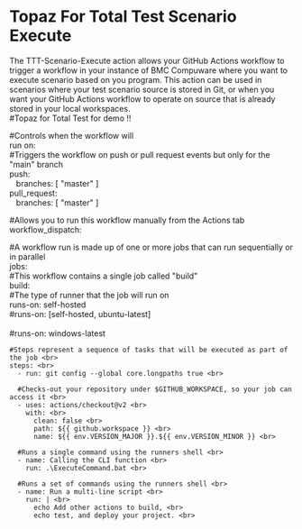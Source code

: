 # Topaz For Total Test Scenario Execute
The TTT-Scenario-Execute action allows your GitHub Actions workflow to trigger a workflow in your instance of BMC Compuware where you want to execute scenario based on you program. This action can be used in scenarios where your test scenario source is stored in Git, or when you want your GitHub Actions workflow to operate on source that is already stored in your local workspaces. <br>
#Topaz for Total Test for demo !! <br>

#Controls when the workflow will  <br>
run on: <br>
  #Triggers the workflow on push or pull request events but only for the "main" branch <br>
  push: <br>
    &nbsp;&nbsp; branches: [ "master" ] <br>
  pull_request: <br>
    &nbsp;&nbsp; branches: [ "master" ] <br>

  #Allows you to run this workflow manually from the Actions tab <br>
  workflow_dispatch: <br>

#A workflow run is made up of one or more jobs that can run sequentially or in parallel <br>
jobs: <br>
  	#This workflow contains a single job called "build" <br>
  	build: <br> 
    	#The type of runner that the job will run on <br>
    	runs-on: self-hosted <br>
   		#runs-on: [self-hosted, ubuntu-latest] <br>	 
   		#runs-on: windows-latest <br>
    
    #Steps represent a sequence of tasks that will be executed as part of the job <br>
    steps: <br>
      - run: git config --global core.longpaths true <br>
      
      #Checks-out your repository under $GITHUB_WORKSPACE, so your job can access it <br>
      - uses: actions/checkout@v2 <br>
        with: <br>
          clean: false <br>
          path: ${{ github.workspace }} <br>
          name: ${{ env.VERSION_MAJOR }}.${{ env.VERSION_MINOR }} <br>

      #Runs a single command using the runners shell <br>
      - name: Calling the CLI function <br>
        run: .\ExecuteCommand.bat <br>
        
      #Runs a set of commands using the runners shell <br>
      - name: Run a multi-line script <br>
        run: | <br>
          echo Add other actions to build, <br>
          echo test, and deploy your project. <br>
          
          
